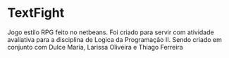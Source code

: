 # TextFight
 Jogo estilo RPG feito no netbeans. Foi criado para servir com atividade avaliativa para a disciplina de Logica da Programação II. Sendo criado em conjunto com Dulce Maria, Larissa Oliveira e Thiago Ferreira
